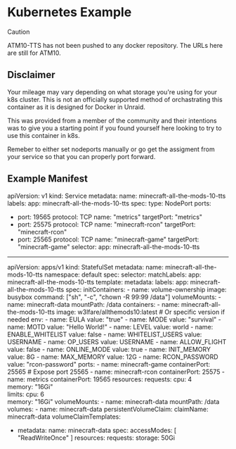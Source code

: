 # Kubernetes Example

  > [!CAUTION]
  > ATM10-TTS has not been pushed to any docker repository. The URLs here are still for ATM10.

## Disclaimer

Your mileage may vary depending on what storage you're using for your k8s cluster. This is not an officially supported method of orchastrating this container as it is designed for Docker in Unraid. 

This was provided from a member of the community and their intentions was to give you a starting point if you found yourself here looking to try to use this container in k8s. 

Remeber to either set nodeports manually or go get the assigment from your service so that you can properly port forward. 

## Example Manifest

apiVersion: v1
kind: Service
metadata:
  name: minecraft-all-the-mods-10-tts
  labels:
    app: minecraft-all-the-mods-10-tts
spec:
  type: NodePort
  ports:
  - port: 19565
    protocol: TCP
    name: "metrics"
    targetPort: "metrics"
  - port: 25575
    protocol: TCP
    name: "minecraft-rcon"
    targetPort: "minecraft-rcon"
  - port: 25565
    protocol: TCP
    name: "minecraft-game"
    targetPort: "minecraft-game"
  selector:
    app: minecraft-all-the-mods-10-tts
---
apiVersion: apps/v1
kind: StatefulSet
metadata:
  name: minecraft-all-the-mods-10-tts
  namespace: default
spec:
  selector:
    matchLabels:
      app: minecraft-all-the-mods-10-tts
  template:
    metadata:
      labels:
        app: minecraft-all-the-mods-10-tts
    spec:
      initContainers:
        - name: volume-ownership
          image: busybox
          command: ["sh", "-c", "chown -R 99:99 /data"]
          volumeMounts:
            - name: minecraft-data
              mountPath: /data
      containers:
        - name: minecraft-all-the-mods-10-tts
          image: w3lfare/allthemods10:latest  # Or specific version if needed
          env:
            - name: EULA
              value: "true"
            - name: MODE
              value: "survival"
            - name: MOTD
              value: "Hello World!"
            - name: LEVEL
              value: world
            - name: ENABLE_WHITELIST
              value: false
            - name: WHITELIST_USERS
              value: USERNAME
            - name: OP_USERS
              value: USERNAME
            - name: ALLOW_FLIGHT
              value: false
            - name: ONLINE_MODE
              value: true
            - name: INIT_MEMORY
              value: 8G
            - name: MAX_MEMORY
              value: 12G
            - name: RCON_PASSWORD
              value: "rcon-password"
          ports:
            - name: minecraft-game
              containerPort: 25565  # Expose port 25565
            - name: minecraft-rcon
              containerPort: 25575
            - name: metrics
              containerPort: 19565
          resources:
            requests:
              cpu: 4  
              memory: "16Gi"  
            limits:
              cpu: 6  
              memory: "16Gi" 
          volumeMounts:
          - name: minecraft-data
            mountPath: /data
      volumes:
        - name: minecraft-data
          persistentVolumeClaim:
            claimName: minecraft-data
  volumeClaimTemplates:
  - metadata:
      name: minecraft-data
    spec:
      accessModes: [ "ReadWriteOnce" ]
      resources:
        requests:
          storage: 50Gi